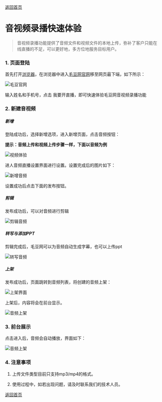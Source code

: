 [返回首页](../../README.md)

# 音视频录播快速体验

> 音视频录播功能提供了音频文件和视频文件的本地上传，弥补了客户只能在线直播的不足，可以更好地，多方位地服务目标用户。

### 1. 页面登陆

首先打开[浏览器](http://www.google.cn/intl/zh-CN/chrome/browser/desktop/index.html)，在浏览器中进入[毛豆网官网](https://www.maodou.io)移至网页最下端，如下所示：

![毛豆官网](https://of6ygwuso.qnssl.com/maodouioofficialsite.png)

输入姓名和手机号，点击 我要开直播，即可快速体验毛豆网音视频录播功能


### 2. 新建音视频

##### 新增

登陆成功后，选择新增选项，进入新增页面，点击音频按钮：

**提示：音频上传和视频上传步骤一样，下面以音频为例**

![视频体验](https://of6ygwuso.qnssl.com/intro-audio-1.png)

进人音频直播设置界面进行设置。设置完成后的图片如下：

![新增音频](https://of6ygwuso.qnssl.com/intro-audio-2.png)

设置成功后点击下面的发布按钮。

##### 剪辑

发布成功后，可以对音频进行剪辑

![剪辑音频](https://of6ygwuso.qnssl.com/intro-audio-3.png)


##### 转写与添加PPT
剪辑完成后，毛豆网可以为音频自动生成字幕，也可以上传ppt

![转写音频](https://of6ygwuso.qnssl.com/intro-audio-4.png)

##### 上架

发布成功后，页面跳转到音频列表，将创建的音频上架：

![上架界面](https://of6ygwuso.qnssl.com/intro-audio-5.png)

上架后，内容将会在前台显示。

![音频上架](https://of6ygwuso.qnssl.com/intro-audio-6.png)

### 3. 前台展示

点击进入后，音频会自动播放，界面如下：

![音频上架](https://of6ygwuso.qnssl.com/intro-audio-7.png)

### 4. 注意事项

1. 上传文件类型目前只支持mp3/mp4的格式。

2. 使用过程中，如若出现问题，请及时联系我们的技术人员。

[返回首页](../../README.md)
